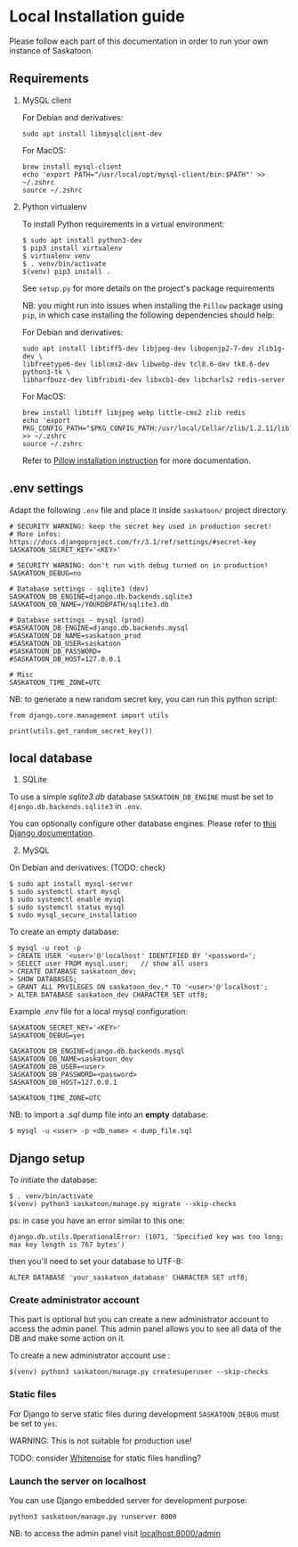# Local Installation guide

Please follow each part of this documentation in order to run your own instance of Saskatoon.

## Requirements

1. MySQL client

    For Debian and derivatives:
    ```
    sudo apt install libmysqlclient-dev
    ```

    For MacOS:
    ```
    brew install mysql-client
    echo 'export PATH="/usr/local/opt/mysql-client/bin:$PATH"' >> ~/.zshrc
    source ~/.zshrc
    ```

2. Python virtualenv

    To install Python requirements in a virtual environment:
    ```
    $ sudo apt install python3-dev
    $ pip3 install virtualenv
    $ virtualenv venv
    $ . venv/bin/activate
    $(venv) pip3 install .
    ```

    See `setup.py` for more details on the project's package requirements

    NB: you might run into issues when installing the `Pillow` package using `pip`, in which case installing the following dependencies should help:

    For Debian and derivatives:
    ```
    sudo apt install libtiff5-dev libjpeg-dev libopenjp2-7-dev zlib1g-dev \
    libfreetype6-dev liblcms2-dev libwebp-dev tcl8.6-dev tk8.6-dev python3-tk \
    libharfbuzz-dev libfribidi-dev libxcb1-dev libcharls2 redis-server
    ```

    For MacOS:
    ```
    brew install libtiff libjpeg webp little-cms2 zlib redis
    echo 'export PKG_CONFIG_PATH="$PKG_CONFIG_PATH:/usr/local/Cellar/zlib/1.2.11/lib/pkgconfig"' >> ~/.zshrc
    source ~/.zshrc
    ```

    Refer to [Pillow installation instruction](https://pillow.readthedocs.io/en/latest/installation.html#building-on-linux) for more documentation.


## .env settings

Adapt the following `.env` file and place it inside `saskatoon/` project directory.
```
# SECURITY WARNING: keep the secret key used in production secret!
# More infos: https://docs.djangoproject.com/fr/3.1/ref/settings/#secret-key
SASKATOON_SECRET_KEY='<KEY>'

# SECURITY WARNING: don't run with debug turned on in production!
SASKATOON_DEBUG=no

# Database settings - sqlite3 (dev)
SASKATOON_DB_ENGINE=django.db.backends.sqlite3
SASKATOON_DB_NAME=/YOURDBPATH/sqlite3.db

# Database settings - mysql (prod)
#SASKATOON_DB_ENGINE=django.db.backends.mysql
#SASKATOON_DB_NAME=saskatoon_prod
#SASKATOON_DB_USER=saskatoon
#SASKATOON_DB_PASSWORD=
#SASKATOON_DB_HOST=127.0.0.1

# Misc
SASKATOON_TIME_ZONE=UTC
```

NB: to generate a new random secret key, you can run this python script:
```
from django.core.management import utils

print(utils.get_random_secret_key())
```

## local database

1. SQLite

To use a simple *sqlite3.db* database `SASKATOON_DB_ENGINE` must be set to `django.db.backends.sqlite3` in `.env`.

You can optionally configure other database engines. Please refer to [this Django documentation](https://docs.djangoproject.com/en/3.2/ref/settings/#databases).


2. MySQL

On Debian and derivatives: (TODO: check)
```
$ sudo apt install mysql-server
$ sudo systemctl start mysql
$ sudo systemctl enable mysql
$ sudo systemctl status mysql
$ sudo mysql_secure_installation
```

To create an empty database:
```
$ mysql -u root -p
> CREATE USER '<user>'@'localhost' IDENTIFIED BY '<password>';
> SELECT user FROM mysql.user;   // show all users
> CREATE DATABASE saskatoon_dev;
> SHOW DATABASES;
> GRANT ALL PRVILEGES ON saskatoon_dev.* TO '<user>'@'localhost';
> ALTER DATABASE saskatoon_dev CHARACTER SET utf8;

```

Example *.env* file for a local mysql configuration:
```
SASKATOON_SECRET_KEY='<KEY>'
SASKATOON_DEBUG=yes

SASKATOON_DB_ENGINE=django.db.backends.mysql
SASKATOON_DB_NAME=saskatoon_dev
SASKATOON_DB_USER=<user>
SASKATOON_DB_PASSWORD=<password>
SASKATOON_DB_HOST=127.0.0.1

SASKATOON_TIME_ZONE=UTC
```

NB: to import a *.sql* dump file into an **empty** database:
```
$ mysql -u <user> -p <db_name> < dump_file.sql
```

## Django setup

To initiate the database:
```
$ . venv/bin/activate
$(venv) python3 saskatoon/manage.py migrate --skip-checks
```

ps: in case you have an error similar to this one:
```
django.db.utils.OperationalError: (1071, 'Specified key was too long; max key length is 767 bytes')
```
then you'll need to set your database to UTF-8:
```
ALTER DATABASE 'your_saskatoon_database' CHARACTER SET utf8;
```

### Create administrator account

This part is optional but you can create a new administrator account to access the admin panel.
This admin panel allows you to see all data of the DB and make some action on it.

To create a new administrator account use :
```
$(venv) python3 saskatoon/manage.py createsuperuser --skip-checks
```

### Static files

For Django to serve static files during development `SASKATOON_DEBUG` must be set to `yes`.

WARNING: This is not suitable for production use!

TODO: consider [Whitenoise](http://whitenoise.evans.io/en/stable/django.html#django-middleware) for static files handling?


### Launch the server on localhost

You can use Django embedded server for development purpose:
```
python3 saskatoon/manage.py runserver 8000
```

NB: to access the admin panel visit [localhost:8000/admin](http://127.0.0.1:8000/admin)
